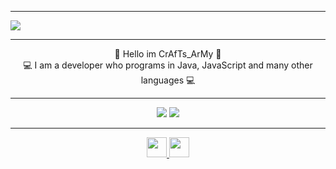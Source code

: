 <hr>
<div style="box-align: center;">
    <a href="https://discord.com/users/650387361313587219">
      <img src="https://lanyard.cnrad.dev/api/650387361313587219?theme=dark&bg=23272A&animated=true&hideDiscrim=false&borderRadius=30px"/>
    </a>
</div>
<hr>
<div>
    <p align="center"> 👋 Hello im CrAfTs_ArMy 👋 <br> 💻 I am a developer who programs in Java, JavaScript and many other languages 💻</p>
</div>
<hr>
<p align="center">
     <img src="https://github-readme-stats.vercel.app/api?username=craftsarmy&show_icons=true&theme=dracula" />
     <img src="https://github-readme-stats.vercel.app/api/top-langs/?username=craftsarmy&theme=dracula" />
</p>
<hr>
<p align="center">
    <a href="http://dc.craftsblock.de/">
        <img src="https://img.icons8.com/ios-filled/344/discord-logo.png" height="32" />
    </a>
    <a href="https://www.youtube.com/channel/UCtBJZHmZqOvWJ0t8hjhWSAA">
        <img src="https://img.icons8.com/ios-filled/344/youtube-play.png" height="32" />
    </a>
</p>
